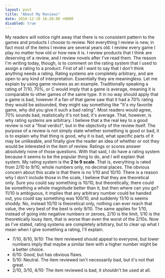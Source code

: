 ```yaml
---
layout: post
title: "About My Reviews"
date: 2010-12-10 16:28:00 +0000
disabled: true
---
```

My readers will notice right away that there is no consistent pattern to the games and products I choose to review. Not everything I review is new, in fact most of the items I review are several years old. I review every game I play no matter how old or how new it is. I review products that I think are deserving of a review, and I review novels after I've read them. The reason I'm writing today, though, is to comment on the rating system that I used to assign a rating to a product.
First of all I want to say that I don't think anything needs a rating. Rating systems are completely arbitrary, and are open to any kind of interpretation. Essentially they are meaningless. Let me explain by using game reviews as an example. Traditionally speaking a rating of 7/10, 70%, or C would imply that a game is average, meaning it is comparable to other games of the same type. It in no way should apply that a game is bad, however if a fan of that game saw that it had a 70% rating they would be astounded, they might say something like "It's my favorite game, why did you give it such a bad rating". Most readers would agree, 70% sounds bad, realistically it's not bad, it's average. That, however, is why rating systems are arbitrary. I believe that a the real key to a good review is not a "final verdict", but in the objectivity of the review itself.
The purpose of a review is not simply state whether something is good or bad, it is to explain why that thing is good, why it is bad, what specific parts of it may be unlikeable, and finally give the reader an idea of whether or not they would be interested in the item of review. Ratings or scores answer absolutely none of those questions.
With that said, I do have a rating system because it seems to be the popular thing to do, and I will explain that system. My rating system is the <b>2 to 9 scale</b>. That is, everything is rated from 2/10 to 9/10, whole numbers only, no decimal places. The obvious concern about this scale is that there is no 1/10 and 10/10. There is a reason why I don't include those in the scale, I believe that they are theoretical only. Sure you could say something is 10/10, but theoretically, there could be something a whole magnitude better than it, but then where can you go? 11/10 is ambiguous, it implies that any arbitrary number could be handed out, you could say something was 100/10, and suddenly 11/10 is seems shoddy. No, instead 10/10 is theoretical only, nothing can ever reach that value, the very best of the best is only 9/10.
The same applies for 1/10, instead of going into negative numbers or zeroes, 2/10 is the limit, 1/10 is the theoretically lousy item, that is worse than even the worst of the 2/10s.
Now as I've stated, rating systems are completely arbitrary, but to clear up what I mean when I give something a rating, I'll explain.
<ul>
<li>7/10, 8/10, 9/10: The item reviewed should appeal to everyone, but lower numbers imply that maybe a similar item with a higher number might be a better choice.</li>
<li>6/10: Good, but has obvious flaws.</li>
<li>5/10: Neutral. The item reviewed isn't necessarily bad, but it's not that great.</li>
<li>2/10, 3/10, 4/10: The item reviewed is bad, it shouldn't be used at all.</li>
</ul>


